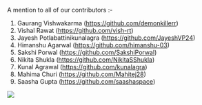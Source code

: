 A mention to all of our contributors :-

1. Gaurang Vishwakarma (https://github.com/demonkillerr)
2. Vishal Rawat (https://github.com/vish-rt)
3. Jayesh Potlabattinikunalagra (https://github.com/JayeshVP24)
4. Himanshu Agarwal (https://github.com/himanshu-03)
5. Sakshi Porwal (https://github.com/SakshiPorwal)
6. Nikita Shukla (https://github.com/NikitaSShukla)
7. Kunal Agrawal (https://github.com/kunalagra)
8. Mahima Churi (https://github.com/Mahitej28)
9. Saasha Gupta (https://github.com/saashaspace)
 
<a href="https://github.com/tcet-opensource/documentation/graphs/contributors">
  <img src="https://contrib.rocks/image?repo=tcet-opensource/documentation" />
</a>




 